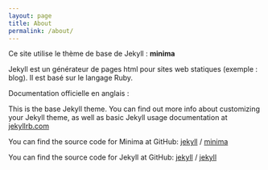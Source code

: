 ```yaml
---
layout: page
title: About
permalink: /about/
---
```


Ce site utilise le thème de base de Jekyll : **minima**

Jekyll est un générateur de pages html pour sites web statiques (exemple : blog). Il est basé sur le langage Ruby.

Documentation officielle en anglais :

This is the base Jekyll theme. You can find out more info about customizing your Jekyll theme, as well as basic Jekyll usage documentation at [jekyllrb.com](https://jekyllrb.com/)

You can find the source code for Minima at GitHub:
[jekyll][jekyll-organization] /
[minima](https://github.com/jekyll/minima)

You can find the source code for Jekyll at GitHub:
[jekyll][jekyll-organization] /
[jekyll](https://github.com/jekyll/jekyll)


[jekyll-organization]: https://github.com/jekyll
